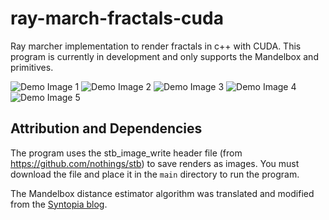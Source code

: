 # ray-march-fractals-cuda
Ray marcher implementation to render fractals in c++ with CUDA. This program is currently in development
and only supports the Mandelbox and primitives.

![Demo Image 1](out4.png)
![Demo Image 2](out2.png)
![Demo Image 3](out5.png)
![Demo Image 4](out.png)
![Demo Image 5](out3.png)

## Attribution and Dependencies
The program uses the stb_image_write header file (from https://github.com/nothings/stb) 
to save renders as images. You must download the file and place it in the `main` directory
to run the program.

The Mandelbox distance estimator algorithm was translated and modified from the [Syntopia blog](http://blog.hvidtfeldts.net/index.php/2011/11/distance-estimated-3d-fractals-vi-the-mandelbox/).